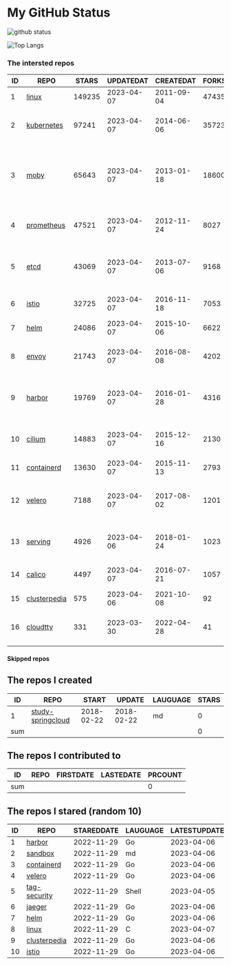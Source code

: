 # My GitHub Status

<img src="https://github-readme-stats-1.yihong0618.vercel.app/api?username=daoqingniu&show_icons=true&&&hide_title=true&count_private=true" alt="github status" />

![Top Langs](https://github-readme-stats-1.yihong0618.vercel.app/api/top-langs/?username=daoqingniu&layout=compact)

<!--START_SECTION:github_repos-->
### The intersted repos
| ID |                              REPO                               | STARS  | UPDATEDAT  | CREATEDAT  | FORKSCOUNT |                                              DESCRIPTIONS                                              |
|----|-----------------------------------------------------------------|--------|------------|------------|------------|--------------------------------------------------------------------------------------------------------|
|  1 | [linux](https://github.com/torvalds/linux)                      | 149235 | 2023-04-07 | 2011-09-04 |      47435 | Linux kernel source tree                                                                               |
|  2 | [kubernetes](https://github.com/kubernetes/kubernetes)          |  97241 | 2023-04-07 | 2014-06-06 |      35723 | Production-Grade Container Scheduling and Management                                                   |
|  3 | [moby](https://github.com/moby/moby)                            |  65643 | 2023-04-07 | 2013-01-18 |      18600 | Moby Project - a collaborative project for the container ecosystem to assemble container-based systems |
|  4 | [prometheus](https://github.com/prometheus/prometheus)          |  47521 | 2023-04-07 | 2012-11-24 |       8027 | The Prometheus monitoring system and time series database.                                             |
|  5 | [etcd](https://github.com/etcd-io/etcd)                         |  43069 | 2023-04-07 | 2013-07-06 |       9168 | Distributed reliable key-value store for the most critical data of a distributed system                |
|  6 | [istio](https://github.com/istio/istio)                         |  32725 | 2023-04-07 | 2016-11-18 |       7053 | Connect, secure, control, and observe services.                                                        |
|  7 | [helm](https://github.com/helm/helm)                            |  24086 | 2023-04-07 | 2015-10-06 |       6622 | The Kubernetes Package Manager                                                                         |
|  8 | [envoy](https://github.com/envoyproxy/envoy)                    |  21743 | 2023-04-07 | 2016-08-08 |       4202 | Cloud-native high-performance edge/middle/service proxy                                                |
|  9 | [harbor](https://github.com/goharbor/harbor)                    |  19769 | 2023-04-07 | 2016-01-28 |       4316 | An open source trusted cloud native registry project that stores, signs, and scans content.            |
| 10 | [cilium](https://github.com/cilium/cilium)                      |  14883 | 2023-04-07 | 2015-12-16 |       2130 | eBPF-based Networking, Security, and Observability                                                     |
| 11 | [containerd](https://github.com/containerd/containerd)          |  13630 | 2023-04-07 | 2015-11-13 |       2793 | An open and reliable container runtime                                                                 |
| 12 | [velero](https://github.com/vmware-tanzu/velero)                |   7188 | 2023-04-07 | 2017-08-02 |       1201 | Backup and migrate Kubernetes applications and their persistent volumes                                |
| 13 | [serving](https://github.com/knative/serving)                   |   4926 | 2023-04-06 | 2018-01-24 |       1023 | Kubernetes-based, scale-to-zero, request-driven compute                                                |
| 14 | [calico](https://github.com/projectcalico/calico)               |   4497 | 2023-04-07 | 2016-07-21 |       1057 | Cloud native networking and network security                                                           |
| 15 | [clusterpedia](https://github.com/clusterpedia-io/clusterpedia) |    575 | 2023-04-06 | 2021-10-08 |         92 | The Encyclopedia of Kubernetes clusters                                                                |
| 16 | [cloudtty](https://github.com/cloudtty/cloudtty)                |    331 | 2023-03-30 | 2022-04-28 |         41 | A Friendly Kubernetes CloudShell (Web Terminal) !                                                      |



#### Skipped repos
<!--END_SECTION:github_repos-->

<!--START_SECTION:my_github-->
## The repos I created
| ID  |                                 REPO                                 |   START    |   UPDATE   | LAUGUAGE | STARS |
|-----|----------------------------------------------------------------------|------------|------------|----------|-------|
|   1 | [study-springcloud](https://github.com/daoqingniu/study-springcloud) | 2018-02-22 | 2018-02-22 | md       |     0 |
| sum |                                                                      |            |            |          |     0 |

## The repos I contributed to
| ID  | REPO | FIRSTDATE | LASTEDATE | PRCOUNT |
|-----|------|-----------|-----------|---------|
| sum |      |           |           |       0 |

## The repos I stared (random 10)
| ID |                              REPO                               | STAREDDATE | LAUGUAGE | LATESTUPDATE |
|----|-----------------------------------------------------------------|------------|----------|--------------|
|  1 | [harbor](https://github.com/goharbor/harbor)                    | 2022-11-29 | Go       | 2023-04-06   |
|  2 | [sandbox](https://github.com/cncf/sandbox)                      | 2022-11-29 | md       | 2023-04-06   |
|  3 | [containerd](https://github.com/containerd/containerd)          | 2022-11-29 | Go       | 2023-04-06   |
|  4 | [velero](https://github.com/vmware-tanzu/velero)                | 2022-11-29 | Go       | 2023-04-06   |
|  5 | [tag-security](https://github.com/cncf/tag-security)            | 2022-11-29 | Shell    | 2023-04-05   |
|  6 | [jaeger](https://github.com/jaegertracing/jaeger)               | 2022-11-29 | Go       | 2023-04-06   |
|  7 | [helm](https://github.com/helm/helm)                            | 2022-11-29 | Go       | 2023-04-06   |
|  8 | [linux](https://github.com/torvalds/linux)                      | 2022-11-29 | C        | 2023-04-07   |
|  9 | [clusterpedia](https://github.com/clusterpedia-io/clusterpedia) | 2022-11-29 | Go       | 2023-04-06   |
| 10 | [istio](https://github.com/istio/istio)                         | 2022-11-29 | Go       | 2023-04-06   |

<!--END_SECTION:my_github-->

